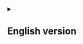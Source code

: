 <details>
  <summary><h2>English version</h2></summary>

  ### ℹ️ About
  This application uses OpenCV and Mediapipe to catch the movements of the user, and then, translate it's hand signs from Libras to portuguese using a Neural Network.

   ### ⚠️ Requirements
   - python 3.10

   <details>
     <summary><h3>
       ℹ️ How to install the project?
     </h3></summary>

First, if you have Git installed in your computer, execute the command below in your terminal:
```
git install 'https://github.com/pedrocorrea2002/talia.git
```

If not, just download the repository pressing the green button at the start of this page and extract the compressed file in the folder of your choice.

Both if downloaded the repository manually or using Git CLI, enter inside of the repository folder in your terminal.

Execute the command below to generate the .venv folder:
```
python -m venv .venv
```

Now, execute the command below to make the next commands that you execute consider the files inside of the .venv folder:

<details>
  <summary><h3>
    WINDOWS
  </h3></summary>

```
.venv/Scripts/actívate
```
</details>
<details>
  <summary><h3>
    LINUX
  </h3></summary>

```
source .venv/bin/activate
```
</details>
   </details>


   ### 📚 Libraries
   - tensorflow
   - keras
   - mediapipe
   - opencv-python
   - flask
   - flask-wtf
   - flask-login

   ### ℹ️ How to install the libraries?
   ```
      pip install library-name
   ```
</details>
